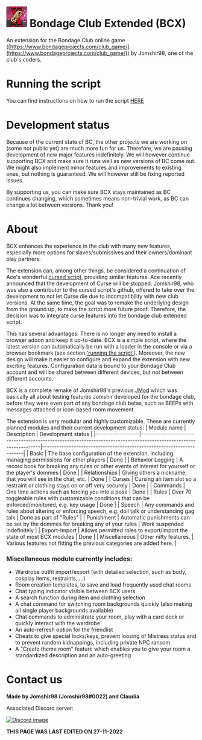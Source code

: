 # ![logo](resources/BCX_small.png)  Bondage Club Extended (BCX)

An extension for the Bondage Club online game ([https://www.bondageprojects.com/club_game/](https://www.bondageprojects.com/club_game/)) by Jomshir98, one of the club's coders.

# Running the script

You can find instructions on how to run the script [HERE](https://jomshir98.github.io/bondage-club-extended/)

# Development status

Because of the current state of BC, the other projects we are working on (some not public yet) are much more fun for us.
Therefore, we are pausing development of new major features indefinitely.
We will however continue supporting BCX and make sure it runs well as new versions of BC come out.
We might also implement minor features and improvements to existing ones, but nothing is guaranteed.
We will however still be fixing reported issues.

By supporting us, you can make sure BCX stays maintained as BC continues changing, which sometimes means non-trivial work,
as BC can change a lot between versions. Thank you!

# About

BCX enhances the experience in the club with many new features, especially more options for slaves/submissives and their owners/dominant play partners.

The extension can, among other things, be considered a continuation of Ace's wonderful [cursed script](https://github.com/ace-1331/ace12401-cursedscript), providing similar features. Ace recently announced that the development of Curse will be stopped. Jomshir98, who was also a contributor to the cursed script's github, offered to take over the development to not let Curse die due to incompatibility with new club versions. At the same time, the goal was to remake the underlying design from the ground up, to make the script more future proof. Therefore, the decision was to integrate curse features into the bondage club extended script.

This has several advantages: There is no longer any need to install a browser addon and keep it up-to-date. BCX is a simple script, where the latest version can automatically be run with a loader in the console or via a browser bookmark (see section ['running the script'](#running-the-script)). Moreover, the new design will make it easier to configure and expand the extension with new exciting features. Configuration data is bound to your Bondage Club account and will be shared between different devices, but not between different accounts.

BCX is a complete remake of Jomshir98's previous [JMod](https://github.com/jomshir98/testing) which was basically all about testing features Jomshir developed for the bondage club, before they were even part of any bondage club betas, such as BEEPs with messages attached or icon-based room movement.

The extension is very modular and highly customizable. These are currently planned modules and their current development status:
| Module name      | Description                                                                                                      | Development status                                                   |
|------------------|------------------------------------------------------------------------------------------------------------------|----------------------------------------------------------------------|
| Basic            | The base configuration of the extension, including managing permissions for other players                        | Done                                                                 |
| Behavior Logging | A record book for breaking any rules or other events of interest for yourself or the player's dommes             | Done                                                                 |
| Relationships    | Giving others a nickname, that you will see in the chat, etc.                                                    | Done                                                                 |
| Curses           | Cursing an item slot so a restraint or clothing stays on or off very securely                                    | Done                                                                 |
| Commands         | One time actions such as forcing you into a pose                                                                 | Done                                                                 |
| Rules            | Over 70 toggleable rules with customizable conditions that can be enforced/monitored, e.g. key usage             | Done                                                                 |
| Speech           | Any commands and rules about altering or enforcing speech, e.g. doll talk or understanding gag talk              | Done as part of "Rules"                                              |
| Punishment       | Automatic punishments can be set by the dommes for breaking any of your rules                                    | Work suspended indefinitely                                          |
| Export-Import    | Allows permitted roles to export/import the state of most BCX modules                                            | Done                                                                 |
| Miscellaneous    | Other nifty features.                                                                                            | Various features not fitting the previous categories are added here. |

### Miscellaneous module currently includes:
- Wardrobe outfit import/export (with detailed selection, such as body, cosplay items, restraints, ...)
- Room creation templates, to save and load frequently used chat rooms
- Chat typing indicator visible between BCX users
- A search function during item and clothing selection
- A chat command for switching room backgrounds quickly (also making all single player backgrounds available)
- Chat commands to administrate your room, play with a card deck or quickly interact with the wardrobe
- An auto-refresh option for the friendlist
- Cheats to give special locks/keys, prevent loosing of Mistress status and to prevent random kidnappings, including private NPC ransom
- A "Create theme room" feature which enables you to give your room a standardized description and an auto-greeting

# Contact us
**Made by Jomshir98 (Jomshir98#0022) and Claudia**

Associated Discord server:

[![Discord image](https://discordapp.com/api/guilds/842082194209112074/widget.png?style=banner1)](https://discord.gg/SHJMjEh9VH)

**THIS PAGE WAS LAST EDITED ON 27-11-2022**
